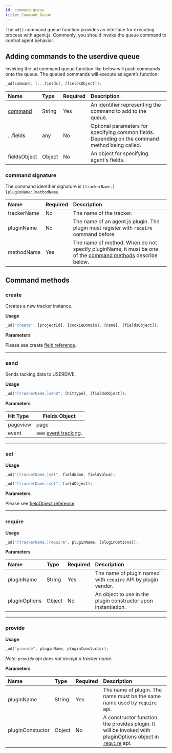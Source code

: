 ```yaml
---
id: command-queue
title: Command Queue
---
```


The `ud()` command queue function provides an interface for executing process with agent.js.
Commonly, you should invoke the queue command to control agent behavior.

## Adding commands to the userdive queue

Invoking the ud command queue function like below will push commands onto the queue.
The queued commands will execute as agent’s function.

```js
_ud(command, [...fields], [fieldsObject]);
```

| Name                | Type   | Required | Description                                                                                     |
| :------------------ | :----- | :------- | :---------------------------------------------------------------------------------------------- |
| [command](#command) | String | Yes      | An identifier representing the command to add to the queue.                                     |
| ...fields           | any    | No       | Optional parameters for specifying common fields. Depending on the command method being called. |
| fieldsObject        | Object | No       | An object for specifying agent's fields.                                                        |

### command signature

The command identifier signature is `[trackerName.][pluginName:]methodName`.

| Name        | Required | Description                                                                                                                   |
| :---------- | :------- | :---------------------------------------------------------------------------------------------------------------------------- |
| trackerName | No       | The name of the tracker.                                                                                                      |
| pluginName  | No       | The name of an agent.js plugin. The plugin must register with `require` command before.                                       |
| methodName  | Yes      | The name of method. When do not specify pluginName, it must be one of the [command methods](#command-methods) describe below. |

## Command methods

### create

Creates a new tracker instance.

**Usage**

```js
_ud("create", [projectId], [cookieDomain], [name], [fieldsObject]);
```

**Parameters**

Please see create [field reference](./field-reference.html#create-only-fields).

---

### send

Sends tacking data to USERDIVE.

**Usage**

```js
_ud("[trackerName.]send", [hitType], [fieldsObject]);
```

**Parameters**

| Hit Type | Fields Object                        |
| :------- | ------------------------------------ |
| pageview | [page](./field-reference.html#page)  |
| event    | see [event tracking](./events.html). |

---

### set

**Usage**

```js
_ud("[trackerName.]set", fieldName, fieldValue);
```

```js
_ud("[trackerName.]set", fieldObject);
```

**Parameters**

Please see [fieldObject reference](field-reference.html#field-object).

---

### require

**Usage**

```js
_ud("[trackerName.]require", pluginName, [pluginOptions]);
```

**Parameters**

| Name          | Type   | Required | Description                                                    |
| :------------ | :----- | :------- | :------------------------------------------------------------- |
| pluginName    | String | Yes      | The name of plugin named with `require` API by plugin vendor.  |
| pluginOptions | Object | No       | An object to use in the plugin constructor upon instantiation. |

---

### provide

**Usage**

```js
_ud("provide", pluginName, pluginConstuctor);
```

_Note: `provide` api does not accept a tracker name._

**Parameters**

| Name             | Type   | Required | Description                                                                                                            |
| :--------------- | :----- | :------- | :--------------------------------------------------------------------------------------------------------------------- |
| pluginName       | String | Yes      | The name of plugin. The name must be the same name used by [`require`](#require) api.                                  |
| pluginConstuctor | Object | No       | A constructor function the provides plugin. It will be invoked with pluginOptions object in [`require`](#require) api. |
